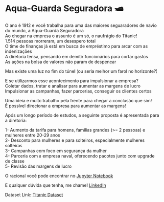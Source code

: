 # Aqua-Guarda Seguradora 🛥️

O ano é 1912 e você trabalha para uma das maiores seguaradores de navio do mundo, a Aqua-Guarda Seguradora  
Ao chegar na empresa o assunto é um só, o naufrágio do Titanic!  
1.514 pessoas morreram, um desespero total  
O time de finanças já está em busca de empréstimo para arcar com as indenizações  
A diretoria tensa, pensando em demitir funcionários para cortar gastos  
As ações na bolsa de valores não param de despencar  

Mas existe uma luz no fim do túnel (ou seria melhor um farol no horizonte?)

E se utilizarmos esse acontecimento para impulsionar a empresa?  
Coletar dados, tratar e analisar para aumentar as margens de lucro  
Impulsionar as campanhas, fazer parcerias, conseguir os clientes certos 

Uma ideia e muito trabalho pela frente para chegar a conclusão que sim!  
É possível direcionar a empresa para aumentar as margens!  

Após um longo período de estudos, a seguinte proposta é apresentada para a diretoria:  

1- Aumento da tarifa para homens, famílias grandes (>= 2 pessoas) e mulheres entre 20-29 anos  
2- Desconto para mulheres e para solteiros, especialmente mulheres solteiras  
3- Campanhas com foco em segurança da mulher  
4- Parceria com a empresa naval, oferecendo pacotes junto com upgrade de classe  
5- Revisão das margens de lucro  

O racional você pode encontrar no [Jupyter Notebook](https://github.com/marco-rocha97/properties-prices-prediction/blob/main/titanic-insurance.ipynb)

E qualquer dúvida que tenha, me chame!
[LinkedIn](https://www.linkedin.com/in/marcoapr/)

Dataset Link: 
[Titanic Dataset](https://www.kaggle.com/competitions/titanic)
